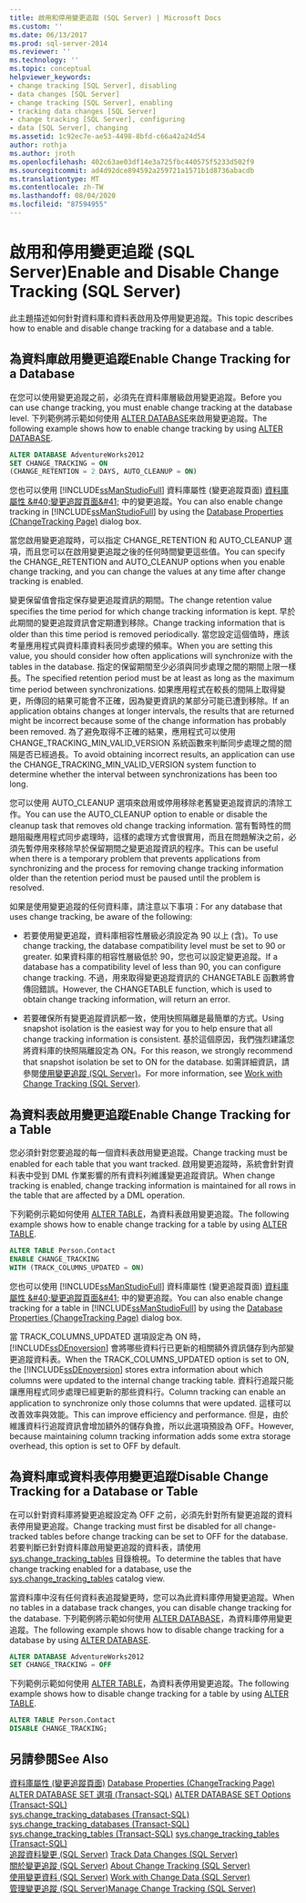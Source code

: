 ```yaml
---
title: 啟用和停用變更追蹤 (SQL Server) | Microsoft Docs
ms.custom: ''
ms.date: 06/13/2017
ms.prod: sql-server-2014
ms.reviewer: ''
ms.technology: ''
ms.topic: conceptual
helpviewer_keywords:
- change tracking [SQL Server], disabling
- data changes [SQL Server]
- change tracking [SQL Server], enabling
- tracking data changes [SQL Server]
- change tracking [SQL Server], configuring
- data [SQL Server], changing
ms.assetid: 1c92ec7e-ae53-4498-8bfd-c66a42a24d54
author: rothja
ms.author: jroth
ms.openlocfilehash: 402c63ae03df14e3a725fbc440575f5233d502f9
ms.sourcegitcommit: ad4d92dce894592a259721a1571b1d8736abacdb
ms.translationtype: MT
ms.contentlocale: zh-TW
ms.lasthandoff: 08/04/2020
ms.locfileid: "87594955"
---
```

# <a name="enable-and-disable-change-tracking-sql-server"></a><span data-ttu-id="28931-102">啟用和停用變更追蹤 (SQL Server)</span><span class="sxs-lookup"><span data-stu-id="28931-102">Enable and Disable Change Tracking (SQL Server)</span></span>
  <span data-ttu-id="28931-103">此主題描述如何針對資料庫和資料表啟用及停用變更追蹤。</span><span class="sxs-lookup"><span data-stu-id="28931-103">This topic describes how to enable and disable change tracking for a database and a table.</span></span>  
  
## <a name="enable-change-tracking-for-a-database"></a><span data-ttu-id="28931-104">為資料庫啟用變更追蹤</span><span class="sxs-lookup"><span data-stu-id="28931-104">Enable Change Tracking for a Database</span></span>  
 <span data-ttu-id="28931-105">在您可以使用變更追蹤之前，必須先在資料庫層級啟用變更追蹤。</span><span class="sxs-lookup"><span data-stu-id="28931-105">Before you can use change tracking, you must enable change tracking at the database level.</span></span> <span data-ttu-id="28931-106">下列範例將示範如何使用 [ALTER DATABASE](/sql/t-sql/statements/alter-database-transact-sql-set-options)來啟用變更追蹤。</span><span class="sxs-lookup"><span data-stu-id="28931-106">The following example shows how to enable change tracking by using [ALTER DATABASE](/sql/t-sql/statements/alter-database-transact-sql-set-options).</span></span>  
  
```sql  
ALTER DATABASE AdventureWorks2012  
SET CHANGE_TRACKING = ON  
(CHANGE_RETENTION = 2 DAYS, AUTO_CLEANUP = ON)  
```  
  
 <span data-ttu-id="28931-107">您也可以使用 [!INCLUDE[ssManStudioFull](../../includes/ssmanstudiofull-md.md)] 資料庫屬性 &#40;變更追蹤頁面&#41; [資料庫屬性 &amp;#40;變更追蹤頁面&amp;#41;](../databases/database-properties-changetracking-page.md) 中的變更追蹤。</span><span class="sxs-lookup"><span data-stu-id="28931-107">You can also enable change tracking in [!INCLUDE[ssManStudioFull](../../includes/ssmanstudiofull-md.md)] by using the [Database Properties &#40;ChangeTracking Page&#41;](../databases/database-properties-changetracking-page.md) dialog box.</span></span>  
  
 <span data-ttu-id="28931-108">當您啟用變更追蹤時，可以指定 CHANGE_RETENTION 和 AUTO_CLEANUP 選項，而且您可以在啟用變更追蹤之後的任何時間變更這些值。</span><span class="sxs-lookup"><span data-stu-id="28931-108">You can specify the CHANGE_RETENTION and AUTO_CLEANUP options when you enable change tracking, and you can change the values at any time after change tracking is enabled.</span></span>  
  
 <span data-ttu-id="28931-109">變更保留值會指定保存變更追蹤資訊的期間。</span><span class="sxs-lookup"><span data-stu-id="28931-109">The change retention value specifies the time period for which change tracking information is kept.</span></span> <span data-ttu-id="28931-110">早於此期間的變更追蹤資訊會定期遭到移除。</span><span class="sxs-lookup"><span data-stu-id="28931-110">Change tracking information that is older than this time period is removed periodically.</span></span> <span data-ttu-id="28931-111">當您設定這個值時，應該考量應用程式與資料庫資料表同步處理的頻率。</span><span class="sxs-lookup"><span data-stu-id="28931-111">When you are setting this value, you should consider how often applications will synchronize with the tables in the database.</span></span> <span data-ttu-id="28931-112">指定的保留期間至少必須與同步處理之間的期間上限一樣長。</span><span class="sxs-lookup"><span data-stu-id="28931-112">The specified retention period must be at least as long as the maximum time period between synchronizations.</span></span> <span data-ttu-id="28931-113">如果應用程式在較長的間隔上取得變更，所傳回的結果可能會不正確，因為變更資訊的某部分可能已遭到移除。</span><span class="sxs-lookup"><span data-stu-id="28931-113">If an application obtains changes at longer intervals, the results that are returned might be incorrect because some of the change information has probably been removed.</span></span> <span data-ttu-id="28931-114">為了避免取得不正確的結果，應用程式可以使用 CHANGE_TRACKING_MIN_VALID_VERSION 系統函數來判斷同步處理之間的間隔是否已經過長。</span><span class="sxs-lookup"><span data-stu-id="28931-114">To avoid obtaining incorrect results, an application can use the CHANGE_TRACKING_MIN_VALID_VERSION system function to determine whether the interval between synchronizations has been too long.</span></span>  
  
 <span data-ttu-id="28931-115">您可以使用 AUTO_CLEANUP 選項來啟用或停用移除老舊變更追蹤資訊的清除工作。</span><span class="sxs-lookup"><span data-stu-id="28931-115">You can use the AUTO_CLEANUP option to enable or disable the cleanup task that removes old change tracking information.</span></span> <span data-ttu-id="28931-116">當有暫時性的問題阻礙應用程式同步處理時，這樣的處理方式會很實用，而且在問題解決之前，必須先暫停用來移除早於保留期間之變更追蹤資訊的程序。</span><span class="sxs-lookup"><span data-stu-id="28931-116">This can be useful when there is a temporary problem that prevents applications from synchronizing and the process for removing change tracking information older than the retention period must be paused until the problem is resolved.</span></span>  
  
 <span data-ttu-id="28931-117">如果是使用變更追蹤的任何資料庫，請注意以下事項：</span><span class="sxs-lookup"><span data-stu-id="28931-117">For any database that uses change tracking, be aware of the following:</span></span>  
  
-   <span data-ttu-id="28931-118">若要使用變更追蹤，資料庫相容性層級必須設定為 90 以上 (含)。</span><span class="sxs-lookup"><span data-stu-id="28931-118">To use change tracking, the database compatibility level must be set to 90 or greater.</span></span> <span data-ttu-id="28931-119">如果資料庫的相容性層級低於 90，您也可以設定變更追蹤。</span><span class="sxs-lookup"><span data-stu-id="28931-119">If a database has a compatibility level of less than 90, you can configure change tracking.</span></span> <span data-ttu-id="28931-120">不過，用來取得變更追蹤資訊的 CHANGETABLE 函數將會傳回錯誤。</span><span class="sxs-lookup"><span data-stu-id="28931-120">However, the CHANGETABLE function, which is used to obtain change tracking information, will return an error.</span></span>  
  
-   <span data-ttu-id="28931-121">若要確保所有變更追蹤資訊都一致，使用快照隔離是最簡單的方式。</span><span class="sxs-lookup"><span data-stu-id="28931-121">Using snapshot isolation is the easiest way for you to help ensure that all change tracking information is consistent.</span></span> <span data-ttu-id="28931-122">基於這個原因，我們強烈建議您將資料庫的快照隔離設定為 ON。</span><span class="sxs-lookup"><span data-stu-id="28931-122">For this reason, we strongly recommend that snapshot isolation be set to ON for the database.</span></span> <span data-ttu-id="28931-123">如需詳細資訊，請參閱[使用變更追蹤 &#40;SQL Server&#41;](work-with-change-tracking-sql-server.md)。</span><span class="sxs-lookup"><span data-stu-id="28931-123">For more information, see [Work with Change Tracking &#40;SQL Server&#41;](work-with-change-tracking-sql-server.md).</span></span>  
  
## <a name="enable-change-tracking-for-a-table"></a><span data-ttu-id="28931-124">為資料表啟用變更追蹤</span><span class="sxs-lookup"><span data-stu-id="28931-124">Enable Change Tracking for a Table</span></span>  
 <span data-ttu-id="28931-125">您必須針對您要追蹤的每一個資料表啟用變更追蹤。</span><span class="sxs-lookup"><span data-stu-id="28931-125">Change tracking must be enabled for each table that you want tracked.</span></span> <span data-ttu-id="28931-126">啟用變更追蹤時，系統會針對資料表中受到 DML 作業影響的所有資料列維護變更追蹤資訊。</span><span class="sxs-lookup"><span data-stu-id="28931-126">When change tracking is enabled, change tracking information is maintained for all rows in the table that are affected by a DML operation.</span></span>  
  
 <span data-ttu-id="28931-127">下列範例示範如何使用 [ALTER TABLE](/sql/t-sql/statements/alter-table-transact-sql)，為資料表啟用變更追蹤。</span><span class="sxs-lookup"><span data-stu-id="28931-127">The following example shows how to enable change tracking for a table by using [ALTER TABLE](/sql/t-sql/statements/alter-table-transact-sql).</span></span>  
  
```sql  
ALTER TABLE Person.Contact  
ENABLE CHANGE_TRACKING  
WITH (TRACK_COLUMNS_UPDATED = ON)  
```  
  
 <span data-ttu-id="28931-128">您也可以使用 [!INCLUDE[ssManStudioFull](../../includes/ssmanstudiofull-md.md)] 資料庫屬性 &#40;變更追蹤頁面&#41; [資料庫屬性 &amp;#40;變更追蹤頁面&amp;#41;](../databases/database-properties-changetracking-page.md) 中的變更追蹤。</span><span class="sxs-lookup"><span data-stu-id="28931-128">You can also enable change tracking for a table in [!INCLUDE[ssManStudioFull](../../includes/ssmanstudiofull-md.md)] by using the [Database Properties &#40;ChangeTracking Page&#41;](../databases/database-properties-changetracking-page.md) dialog box.</span></span>  
  
 <span data-ttu-id="28931-129">當 TRACK_COLUMNS_UPDATED 選項設定為 ON 時， [!INCLUDE[ssDEnoversion](../../includes/ssdenoversion-md.md)] 會將哪些資料行已更新的相關額外資訊儲存到內部變更追蹤資料表。</span><span class="sxs-lookup"><span data-stu-id="28931-129">When the TRACK_COLUMNS_UPDATED option is set to ON, the [!INCLUDE[ssDEnoversion](../../includes/ssdenoversion-md.md)] stores extra information about which columns were updated to the internal change tracking table.</span></span> <span data-ttu-id="28931-130">資料行追蹤只能讓應用程式同步處理已經更新的那些資料行。</span><span class="sxs-lookup"><span data-stu-id="28931-130">Column tracking can enable an application to synchronize only those columns that were updated.</span></span> <span data-ttu-id="28931-131">這樣可以改善效率與效能。</span><span class="sxs-lookup"><span data-stu-id="28931-131">This can improve efficiency and performance.</span></span> <span data-ttu-id="28931-132">但是，由於維護資料行追蹤資訊會增加額外的儲存負擔，所以此選項預設為 OFF。</span><span class="sxs-lookup"><span data-stu-id="28931-132">However, because maintaining column tracking information adds some extra storage overhead, this option is set to OFF by default.</span></span>  
  
## <a name="disable-change-tracking-for-a-database-or-table"></a><span data-ttu-id="28931-133">為資料庫或資料表停用變更追蹤</span><span class="sxs-lookup"><span data-stu-id="28931-133">Disable Change Tracking for a Database or Table</span></span>  
 <span data-ttu-id="28931-134">在可以針對資料庫將變更追縱設定為 OFF 之前，必須先針對所有變更追蹤的資料表停用變更追蹤。</span><span class="sxs-lookup"><span data-stu-id="28931-134">Change tracking must first be disabled for all change-tracked tables before change tracking can be set to OFF for the database.</span></span> <span data-ttu-id="28931-135">若要判斷已針對資料庫啟用變更追蹤的資料表，請使用 [sys.change_tracking_tables](/sql/relational-databases/system-catalog-views/change-tracking-catalog-views-sys-change-tracking-tables) 目錄檢視。</span><span class="sxs-lookup"><span data-stu-id="28931-135">To determine the tables that have change tracking enabled for a database, use the [sys.change_tracking_tables](/sql/relational-databases/system-catalog-views/change-tracking-catalog-views-sys-change-tracking-tables) catalog view.</span></span>  
  
 <span data-ttu-id="28931-136">當資料庫中沒有任何資料表追蹤變更時，您可以為此資料庫停用變更追蹤。</span><span class="sxs-lookup"><span data-stu-id="28931-136">When no tables in a database track changes, you can disable change tracking for the database.</span></span> <span data-ttu-id="28931-137">下列範例將示範如何使用 [ALTER DATABASE](/sql/t-sql/statements/alter-database-transact-sql-set-options)，為資料庫停用變更追蹤。</span><span class="sxs-lookup"><span data-stu-id="28931-137">The following example shows how to disable change tracking for a database by using [ALTER DATABASE](/sql/t-sql/statements/alter-database-transact-sql-set-options).</span></span>  
  
```sql  
ALTER DATABASE AdventureWorks2012  
SET CHANGE_TRACKING = OFF  
```  
  
 <span data-ttu-id="28931-138">下列範例示範如何使用 [ALTER TABLE](/sql/t-sql/statements/alter-table-transact-sql)，為資料表停用變更追蹤。</span><span class="sxs-lookup"><span data-stu-id="28931-138">The following example shows how to disable change tracking for a table by using [ALTER TABLE](/sql/t-sql/statements/alter-table-transact-sql).</span></span>  
  
```sql  
ALTER TABLE Person.Contact  
DISABLE CHANGE_TRACKING;  
```  
  
## <a name="see-also"></a><span data-ttu-id="28931-139">另請參閱</span><span class="sxs-lookup"><span data-stu-id="28931-139">See Also</span></span>  
 <span data-ttu-id="28931-140">[資料庫屬性 &#40;變更追蹤頁面&#41;](../databases/database-properties-changetracking-page.md) </span><span class="sxs-lookup"><span data-stu-id="28931-140">[Database Properties &#40;ChangeTracking Page&#41;](../databases/database-properties-changetracking-page.md) </span></span>  
 <span data-ttu-id="28931-141">[ALTER DATABASE SET 選項 &#40;Transact-SQL&#41;](/sql/t-sql/statements/alter-database-transact-sql-set-options) </span><span class="sxs-lookup"><span data-stu-id="28931-141">[ALTER DATABASE SET Options &#40;Transact-SQL&#41;](/sql/t-sql/statements/alter-database-transact-sql-set-options) </span></span>  
 <span data-ttu-id="28931-142">[sys.change_tracking_databases &#40;Transact-SQL&#41;](/sql/relational-databases/system-catalog-views/change-tracking-catalog-views-sys-change-tracking-databases) </span><span class="sxs-lookup"><span data-stu-id="28931-142">[sys.change_tracking_databases &#40;Transact-SQL&#41;](/sql/relational-databases/system-catalog-views/change-tracking-catalog-views-sys-change-tracking-databases) </span></span>  
 <span data-ttu-id="28931-143">[sys.change_tracking_tables &#40;Transact-SQL&#41;](/sql/relational-databases/system-catalog-views/change-tracking-catalog-views-sys-change-tracking-tables) </span><span class="sxs-lookup"><span data-stu-id="28931-143">[sys.change_tracking_tables &#40;Transact-SQL&#41;](/sql/relational-databases/system-catalog-views/change-tracking-catalog-views-sys-change-tracking-tables) </span></span>  
 <span data-ttu-id="28931-144">[追蹤資料變更 &#40;SQL Server&#41;](track-data-changes-sql-server.md) </span><span class="sxs-lookup"><span data-stu-id="28931-144">[Track Data Changes &#40;SQL Server&#41;](track-data-changes-sql-server.md) </span></span>  
 <span data-ttu-id="28931-145">[關於變更追蹤 &#40;SQL Server&#41;](../track-changes/about-change-tracking-sql-server.md) </span><span class="sxs-lookup"><span data-stu-id="28931-145">[About Change Tracking &#40;SQL Server&#41;](../track-changes/about-change-tracking-sql-server.md) </span></span>  
 <span data-ttu-id="28931-146">[使用變更資料 &#40;SQL Server&#41;](work-with-change-data-sql-server.md) </span><span class="sxs-lookup"><span data-stu-id="28931-146">[Work with Change Data &#40;SQL Server&#41;](work-with-change-data-sql-server.md) </span></span>  
 [<span data-ttu-id="28931-147">管理變更追蹤 &#40;SQL Server&#41;</span><span class="sxs-lookup"><span data-stu-id="28931-147">Manage Change Tracking &#40;SQL Server&#41;</span></span>](manage-change-tracking-sql-server.md)  
  
  
